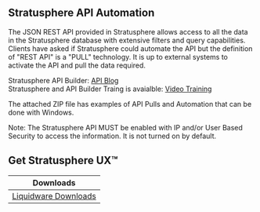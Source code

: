 Stratusphere API Automation<br>
--------------
   The JSON REST API provided in Stratusphere allows access to all the data in the Stratusphere database with extensive filters and query capabilities. Clients have asked if Stratusphere could automate the API but the definition of "REST API" is a "PULL" technology. It is up to external systems to activate the API and pull the data required.<br>
   
   Stratusphere API Builder: [API Blog]<br>
   Stratusphere and API Builder Traing is avaialble: [Video Training]<br>
   
   The attached ZIP file has examples of API Pulls and Automation that can be done with Windows.<br>


Note: The Stratusphere API MUST be enabled with IP and/or User Based Security to access the information. It is not turned on by default.<br>

[Video Training]: http://training.liquidware.com/products/stratusphere
[API Blog]: https://blog.liquidware.com/2014/11/18/stratusphere-5-7-api-builder/

Get Stratusphere UX™
--------------


| Downloads              |
| ---------------------- |
| [Liquidware Downloads][Downloads]   |

[Downloads]: http://www.liquidware.com/download
[logo]: https://avatars3.githubusercontent.com/u/24906944?v=3&s=200
